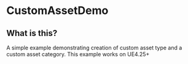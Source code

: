 # CustomAssetDemo
## What is this?
A simple example demonstrating creation of custom asset type and a custom asset category. This example works on UE4.25+



